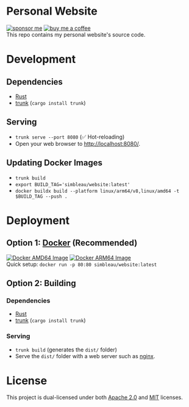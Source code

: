 #  Personal Website
[![sponsor me](https://img.shields.io/badge/sponsor-30363D?style=for-the-badge&logo=GitHub-Sponsors&logoColor=#white)](https://github.com/sponsors/simbleau)
[![buy me a coffee](https://img.shields.io/badge/Buy_Me_A_Coffee-FFDD00?style=for-the-badge&logo=buy-me-a-coffee&logoColor=black)](https://buymeacoffee.com/simbleau)\
This repo contains my personal website's source code.

# Development
##  Dependencies
-  [Rust](https://www.rust-lang.org/)
-  [trunk](https://trunkrs.dev/) (`cargo install trunk`)
##  Serving
-  `trunk serve --port 8080` (✅ Hot-reloading)
-  Open your web browser to [http://localhost:8080/](http://localhost:8080/).
##  Updating Docker Images
-  `trunk build`
-  `export BUILD_TAG='simbleau/website:latest'`
-  `docker buildx build --platform linux/arm64/v8,linux/amd64 -t $BUILD_TAG --push .`

#  Deployment
##  Option 1: [Docker](https://docker.com) (Recommended)
[![Docker AMD64 Image](https://badgen.net/docker/size/simbleau/website/latest/amd64?icon=docker&label=amd64)](https://hub.docker.com/r/simbleau/website/)
[![Docker ARM64 Image](https://badgen.net/docker/size/simbleau/website/latest/arm64?icon=docker&label=arm64v8)](https://hub.docker.com/r/simbleau/website/)\
Quick setup: `docker run -p 80:80 simbleau/website:latest`

##  Option 2: Building
###  Dependencies
-  [Rust](https://www.rust-lang.org/)
-  [trunk](https://trunkrs.dev/) (`cargo install trunk`)
###  Serving
-  `trunk build` (generates the `dist/` folder)
-  Serve the `dist/` folder with a web server such as [nginx](https://www.nginx.com/).

# License
This project is dual-licensed under both [Apache 2.0](LICENSE-APACHE) and [MIT](LICENSE-MIT) licenses.
